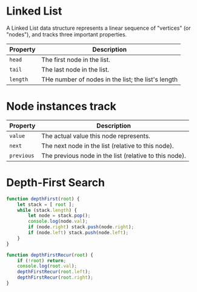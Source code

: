 # Linked List
A Linked List data structure represents a linear sequence of "vertices" (or "nodes"), and tracks three important properties.

| Property | Description |
| --- | --- |
| `head` | The first node in the list. |
| `tail` | The last node in the list. |
| `length` | THe number of nodes in the list; the list's length |


# Node instances track

| Property | Description |
| --- | --- |
| `value` | The actual value this node represents. |
| `next` | The next node in the list (relative to this node). |
| `previous` | The previous node in the list (relative to this node). |


# Depth-First Search

```javascript
function depthFirst(root) {
    let stack = [ root ];
    while (stack.length) {
        let node = stack.pop();
        console.log(node.val);
        if (node.right) stack.push(node.right);
        if (node.left) stack.push(node.left);
    }
}

function depthFirstRecur(root) {
    if (!root) return;
    console.log(root.val);
    depthFirstRecur(root.left);
    depthFirstRecur(root.right);
}

```